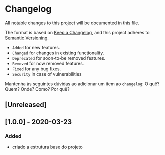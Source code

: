# Changelog
All notable changes to this project will be documented in this file.

The format is based on [Keep a Changelog](https://keepachangelog.com/en/1.0.0/),
and this project adheres to [Semantic Versioning](https://semver.org/spec/v2.0.0.html).

- `Added` for new features.
- `Changed` for changes in existing functionality.
- `Deprecated` for soon-to-be removed features.
- `Removed` for now removed features.
- `Fixed` for any bug fixes.
- `Security` in case of vulnerabilities

Mantenha às seguintes dúvidas ao adicionar um item ao `changelog`: O quê? Quem? Onde? Como? Por quê?

## [Unreleased]

## [1.0.0] - 2020-03-23

### Added

- criado a estrutura base do projeto

